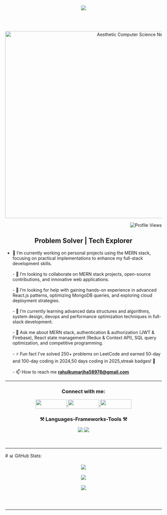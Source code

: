 <h1 align="center">
  <img src="https://readme-typing-svg.herokuapp.com?font=Righteous&size=35&duration=4000&pause=1000&color=FFA500&center=true&vCenter=true&width=500&height=70&lines=Hi+👋,+I'm+Rahul+Kumar+!;+A+Fullstack+Developer" />
</h1>

<br></br>
<p align="center">
    <img src="./cs_nerd_guy.png" alt="Aesthetic Computer Science Nerd" width="800" height="600">
</p>
<p align="right"> 
    <img src="https://komarev.com/ghpvc/?username=romeokil&label=Profile%20views&color=0e75b6&style=flat" alt="Profile Views" /> 
</p>

<h2 align="center">Problem Solver | Tech Explorer</h2>

- 🔭 I’m currently working on personal projects using the MERN stack, focusing on practical implementations to enhance my full-stack development skills.<br><br>- 👯 I’m looking to collaborate on MERN stack projects, open-source contributions, and innovative web applications.<br><br>- 🤝 I’m looking for help with gaining hands-on experience in advanced React.js patterns, optimizing MongoDB queries, and exploring cloud deployment strategies.<br><br>- 🌱 I’m currently learning advanced data structures and algorithms, system design, devops and performance optimization techniques in full-stack development.<br><br>- 💬 Ask me about MERN stack, authentication & authorization (JWT & Firebase), React state management (Redux & Context API), SQL query optimization, and competitive programming.<br><br>- ⚡ Fun fact I’ve solved 250+ problems on LeetCode and earned 50-day and 100-day coding in 2024,50 days coding in 2025,streak badges! 🚀<br><br>- 📫 How to reach me **rahulkumarjha58978@gmail.com**
  
<hr/>
<div align="center">
  <h3>Connect with me:</h3>
  
  <p align="center">
    <!-- Twitter -->
    <a href="https://x.com/romeokilo58978" target="_blank">
      <img align="center" src="https://img.shields.io/badge/Twitter-00acee?style=for-the-badge&logo=twitter&logoColor=white" height="30" width="100" />
    </a>
    <!-- LinkedIn -->
    <a href="https://www.linkedin.com/in/rahul-kumar-801167241/" target="_blank">
      <img align="center" src="https://img.shields.io/badge/LinkedIn-0060B1?style=for-the-badge&logo=linkedin&logoColor=white" height="30" width="100" />
    </a>
    <!-- Gmail -->
    <a href="mailto:rahulkumarjha58978@gmail.com">
      <img align="center" src="https://img.shields.io/badge/Gmail-D14836?style=for-the-badge&logo=gmail&logoColor=white" height="30" width="100" />
    </a>
  </p>
</div>

<h3 align="center">⚒️ Languages-Frameworks-Tools ⚒️</h3>
<div align="center">
    <img src="https://skillicons.dev/icons?i=nodejs,react,express,mongodb,javascript,html,css,git,tailwindcss,docker" />
    <img src="https://skillicons.dev/icons?i=c,cpp,mysql,firebase,tailwind,arduino,bootstrap,postman,vscode,github" /><br>
</div>
<br/><br/>
<hr/>
# 📊 GitHub Stats:

<p align="center" margin="2px">
  <img src="https://github-readme-stats.vercel.app/api?username=romeokil&theme=highcontrast&hide_border=false&include_all_commits=true&count_private=true" />
  <br />
  <br/>
  <img src="https://nirzak-streak-stats.vercel.app/?user=romeokil&theme=highcontrast&hide_border=false" />
  <br />
  <br/>
  <img src="https://github-readme-stats.vercel.app/api/top-langs/?username=romeokil&theme=highcontrast&hide_border=false&include_all_commits=true&count_private=true&layout=compact" />
</p>


<br/><br/>
<hr/>

